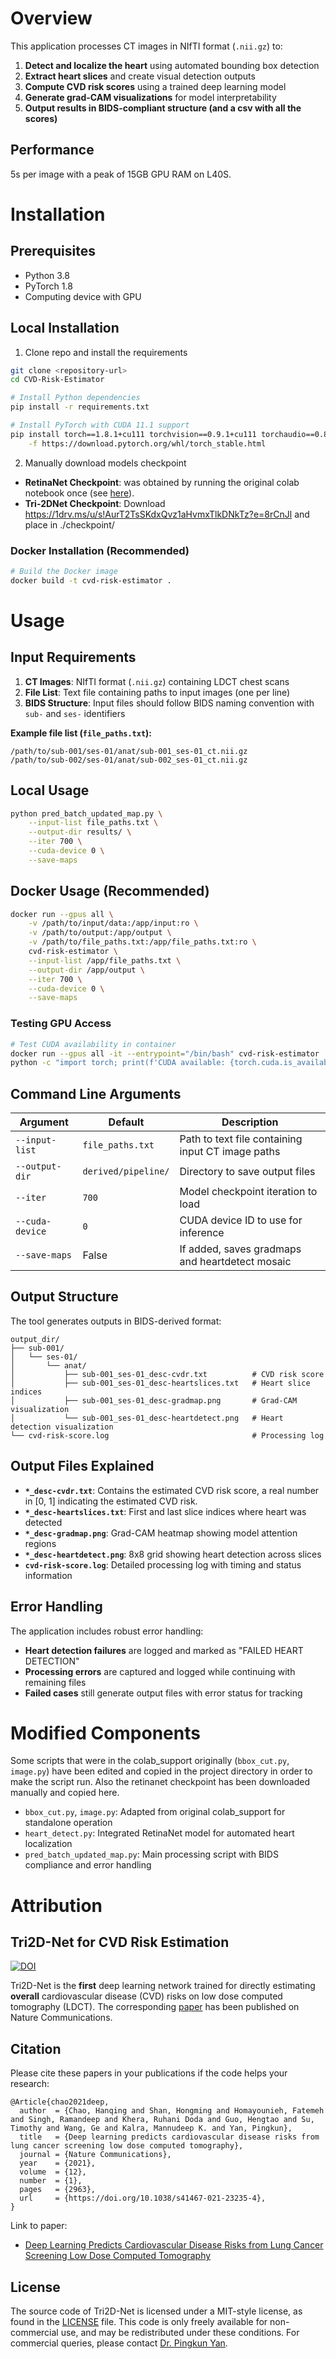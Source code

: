 # Overview
This application processes CT images in NIfTI format (`.nii.gz`) to:
1. **Detect and localize the heart** using automated bounding box detection
2. **Extract heart slices** and create visual detection outputs
3. **Compute CVD risk scores** using a trained deep learning model
4. **Generate grad-CAM visualizations** for model interpretability
5. **Output results in BIDS-compliant structure (and a csv with all the scores)**

## Performance
5s per image with a peak of 15GB GPU RAM on L40S.


# Installation

## Prerequisites

- Python 3.8
- PyTorch 1.8
- Computing device with GPU


## Local Installation
1. Clone repo and install the requirements
```bash
git clone <repository-url>
cd CVD-Risk-Estimator

# Install Python dependencies
pip install -r requirements.txt

# Install PyTorch with CUDA 11.1 support
pip install torch==1.8.1+cu111 torchvision==0.9.1+cu111 torchaudio==0.8.1 \
    -f https://download.pytorch.org/whl/torch_stable.html
```

2. Manually download models checkpoint
- **RetinaNet Checkpoint**: was obtained by running the original colab notebook once (see [here](https://github.com/DIAL-RPI/CVD-Risk-Estimator/blob/master/colab_run.ipynb)).
- **Tri-2DNet Checkpoint**: Download https://1drv.ms/u/s!AurT2TsSKdxQvz1aHvmxTlkDNkTz?e=8rCnJl and place in ./checkpoint/

### Docker Installation (Recommended)
```bash
# Build the Docker image
docker build -t cvd-risk-estimator .
```

# Usage

## Input Requirements

1. **CT Images**: NIfTI format (`.nii.gz`) containing LDCT chest scans
2. **File List**: Text file containing paths to input images (one per line)
3. **BIDS Structure**: Input files should follow BIDS naming convention with `sub-` and `ses-` identifiers

**Example file list (`file_paths.txt`):**
```
/path/to/sub-001/ses-01/anat/sub-001_ses-01_ct.nii.gz
/path/to/sub-002/ses-01/anat/sub-002_ses-01_ct.nii.gz
```

## Local Usage

```bash
python pred_batch_updated_map.py \
    --input-list file_paths.txt \
    --output-dir results/ \
    --iter 700 \
    --cuda-device 0 \
    --save-maps 
```

## Docker Usage (Recommended)

```bash
docker run --gpus all \
    -v /path/to/input/data:/app/input:ro \
    -v /path/to/output:/app/output \
    -v /path/to/file_paths.txt:/app/file_paths.txt:ro \
    cvd-risk-estimator \
    --input-list /app/file_paths.txt \
    --output-dir /app/output \
    --iter 700 \
    --cuda-device 0 \
    --save-maps

```

### Testing GPU Access
```bash
# Test CUDA availability in container
docker run --gpus all -it --entrypoint="/bin/bash" cvd-risk-estimator
python -c "import torch; print(f'CUDA available: {torch.cuda.is_available()}')"
```

## Command Line Arguments

| Argument | Default | Description |
|----------|---------|-------------|
| `--input-list` | `file_paths.txt` | Path to text file containing input CT image paths |
| `--output-dir` | `derived/pipeline/` | Directory to save output files |
| `--iter` | `700` | Model checkpoint iteration to load |
| `--cuda-device` | `0` | CUDA device ID to use for inference |
| `--save-maps` | False | If added, saves gradmaps and heartdetect mosaic |


## Output Structure

The tool generates outputs in BIDS-derived format:

```
output_dir/
├── sub-001/
│   └── ses-01/
│       └── anat/
│           ├── sub-001_ses-01_desc-cvdr.txt          # CVD risk score
│           ├── sub-001_ses-01_desc-heartslices.txt   # Heart slice indices
│           ├── sub-001_ses-01_desc-gradmap.png       # Grad-CAM visualization
│           └── sub-001_ses-01_desc-heartdetect.png   # Heart detection visualization
└── cvd-risk-score.log                                # Processing log
```

## Output Files Explained

- **`*_desc-cvdr.txt`**: Contains the estimated CVD risk score, a real number in \[0, 1\] indicating the estimated CVD risk.
- **`*_desc-heartslices.txt`**: First and last slice indices where heart was detected
- **`*_desc-gradmap.png`**: Grad-CAM heatmap showing model attention regions
- **`*_desc-heartdetect.png`**: 8x8 grid showing heart detection across slices
- **`cvd-risk-score.log`**: Detailed processing log with timing and status information

## Error Handling

The application includes robust error handling:
- **Heart detection failures** are logged and marked as "FAILED HEART DETECTION"
- **Processing errors** are captured and logged while continuing with remaining files
- **Failed cases** still generate output files with error status for tracking

# Modified Components
Some scripts that were in the colab_support originally (`bbox_cut.py`, `image.py`) have been edited and copied in the project directory in order to make the script run.
Also the retinanet checkpoint has been downloaded manually and copied here.
- `bbox_cut.py`, `image.py`: Adapted from original colab_support for standalone operation
- `heart_detect.py`: Integrated RetinaNet model for automated heart localization
- `pred_batch_updated_map.py`: Main processing script with BIDS compliance and error handling

# Attribution
## Tri2D-Net for CVD Risk Estimation

[![DOI](https://zenodo.org/badge/256093026.svg)](https://zenodo.org/badge/latestdoi/256093026)

Tri2D-Net is the **first** deep learning network trained for directly estimating **overall** cardiovascular disease (CVD) risks on low dose computed tomography (LDCT). The corresponding [paper](https://www.nature.com/articles/s41467-021-23235-4) has been published on Nature Communications.

## Citation
Please cite these papers in your publications if the code helps your research:
```
@Article{chao2021deep,
  author  = {Chao, Hanqing and Shan, Hongming and Homayounieh, Fatemeh and Singh, Ramandeep and Khera, Ruhani Doda and Guo, Hengtao and Su, Timothy and Wang, Ge and Kalra, Mannudeep K. and Yan, Pingkun},
  title   = {Deep learning predicts cardiovascular disease risks from lung cancer screening low dose computed tomography},
  journal = {Nature Communications},
  year    = {2021},
  volume  = {12},
  number  = {1},
  pages   = {2963},
  url     = {https://doi.org/10.1038/s41467-021-23235-4},
}
```
Link to paper:
- [Deep Learning Predicts Cardiovascular Disease Risks from Lung Cancer Screening Low Dose Computed Tomography](https://www.nature.com/articles/s41467-021-23235-4)


## License
The source code of Tri2D-Net is licensed under a MIT-style license, as found in the [LICENSE](LICENSE) file.
This code is only freely available for non-commercial use, and may be redistributed under these conditions.
For commercial queries, please contact [Dr. Pingkun Yan](https://dial.rpi.edu/people/pingkun-yan).

